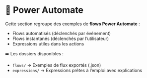 # 🔄 Power Automate

Cette section regroupe des exemples de **flows Power Automate** :
- Flows automatisés (déclenchés par événement)
- Flows instantanés (déclenchés par l’utilisateur)
- Expressions utiles dans les actions

➡️ Les dossiers disponibles :
- `flows/` → Exemples de flux exportés (.json)
- `expressions/` → Expressions prêtes à l’emploi avec explications

